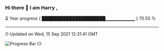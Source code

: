 ### Hi there 👋 I am Harry , 

⏳ Year progress { █████████████████████▁▁▁▁▁▁▁▁▁ } 70.55 %

---

⏰ Updated on Wed, 15 Sep 2021 12:31:41 GMT

![Progress Bar CI](https://github.com/duykhang68/duykhang68/workflows/Progress%20Bar%20CI/badge.svg)
